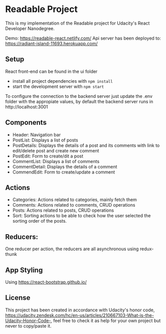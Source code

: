 # Readable Project

This is my implementation of the Readable project for Udacity's React Developer Nanodegree.

Demo: https://readable-react.netlify.com/
Api server has been deployed to: https://radiant-island-11693.herokuapp.com/

## Setup

React front-end can be found in the ui folder

* install all project dependencies with `npm install`
* start the development server with `npm start`

To configure the connection to the backend server just update the .env folder with the appropiate values, by default the backend server runs in http://localhost:3001

## Components

* Header: Navigation bar
* PostList: Displays a list of posts
* PostDetails: Displays the details of a post and its comments with link to edit/delete post and create new comment
* PostEdit: Form to create/dit a post
* CommentList: Displays a list of comments
* CommentDetail: Displays the details of a comment
* CommendEdit: Form to create/update a comment

## Actions

* Categories: Actions related to categories, mainly fetch them
* Comments: Actions related to comments, CRUD operations
* Posts: Actions related to posts, CRUD operations
* Sort: Sorting actions to be able to check how the user selected the sorting order of the posts.

## Reducers:

One reducer per action, the reducers are all asynchronous using redux-thunk

## App Styling

Using https://react-bootstrap.github.io/

## License

This project has been created in accordance with Udacity's honor code, https://udacity.zendesk.com/hc/en-us/articles/210667103-What-is-the-Udacity-Honor-Code-, feel free to check it as help for your own project but never to copy/paste it.